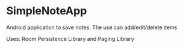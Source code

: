 # SimpleNoteApp
Android application to save notes.
The use can add/edit/delete items

Uses: Room Persistence Library and Paging Library
